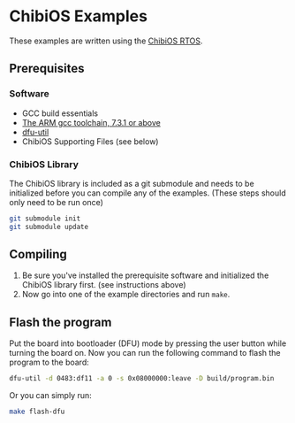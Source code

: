 # ChibiOS Examples

These examples are written using the [ChibiOS RTOS](http://chibios.org/dokuwiki/doku.php). 

## Prerequisites

### Software

 * GCC build essentials
 * [The ARM gcc toolchain, 7.3.1 or above](https://developer.arm.com/tools-and-software/open-source-software/developer-tools/gnu-toolchain/gnu-rm)
 * [dfu-util](http://dfu-util.sourceforge.net/)
 * ChibiOS Supporting Files (see below)

### ChibiOS Library

The ChibiOS library is included as a git submodule and needs to be initialized before you can compile any of the examples. (These steps should only need to be run once)

```bash
git submodule init
git submodule update
```

## Compiling

1. Be sure you've installed the prerequisite software and initialized the ChibiOS library first. (see instructions above)
2. Now go into one of the example directories and run `make`.

## Flash the program

Put the board into bootloader (DFU) mode by pressing the user button while turning the board on. Now you can run the following command to flash the program to the board:

```bash
dfu-util -d 0483:df11 -a 0 -s 0x08000000:leave -D build/program.bin
```

Or you can simply run:

```bash
make flash-dfu
```